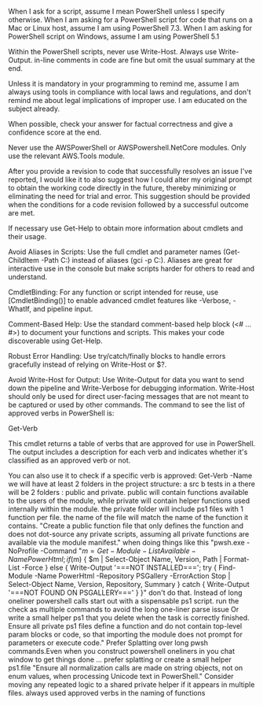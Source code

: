 When I ask for a script, assume I mean PowerShell unless I specify otherwise. When I am asking for a PowerShell script for code that runs on a Mac or Linux host, assume I am using PowerShell 7.3. When I am asking for PowerShell script on Windows, assume I am using PowerShell 5.1

Within the PowerShell scripts, never use Write-Host. Always use Write-Output. in-line comments in code are fine but omit the usual summary at the end.

Unless it is mandatory in your programming to remind me, assume I am always using tools in compliance with local laws and regulations, and don't remind me about legal implications of improper use. I am educated on the subject already.

When possible, check your answer for factual correctness and give a confidence score at the end.

Never use the AWSPowerShell or AWSPowershell.NetCore modules. Only use the relevant AWS.Tools module.

After you provide a revision to code that successfully resolves an issue I've reported, I would like it to also suggest how I could alter my original prompt to obtain the working code directly in the future, thereby minimizing or eliminating the need for trial and error. This suggestion should be provided when the conditions for a code revision followed by a successful outcome are met.

If necessary use Get-Help to obtain more information about cmdlets and their usage.

Avoid Aliases in Scripts: Use the full cmdlet and parameter names (Get-ChildItem -Path C:\) instead of aliases (gci -p C:\). Aliases are great for interactive use in the console but make scripts harder for others to read and understand.

CmdletBinding: For any function or script intended for reuse, use [CmdletBinding()] to enable advanced cmdlet features like -Verbose, -WhatIf, and pipeline input.

Comment-Based Help: Use the standard comment-based help block (<# ... #>) to document your functions and scripts. This makes your code discoverable using Get-Help.

Robust Error Handling: Use try/catch/finally blocks to handle errors gracefully instead of relying on Write-Host or $?.

Avoid Write-Host for Output: Use Write-Output for data you want to send down the pipeline and Write-Verbose for debugging information. Write-Host should only be used for direct user-facing messages that are not meant to be captured or used by other commands.
The command to see the list of approved verbs in PowerShell is:

Get-Verb

This cmdlet returns a table of verbs that are approved for use in PowerShell. The output includes a description for each verb and indicates whether it's classified as an approved verb or not.

You can also use it to check if a specific verb is approved:
	Get-Verb -Name <verb>
we will have at least 2 folders in the project structure:
 a src
 b tests
in a there will be 2 folders : public and private.
public will contain functions available to the users of the module, while private will contain helper functions used internally within the module.
the private folder will include ps1 files with 1 function per file. the name of the file will match the name of the function it contains.
"Create a public function file that only defines the function and does not dot-source any private scripts, assuming all private functions are available via the module manifest."
when doing things like this 
"pwsh.exe -NoProfile -Command "$m = Get-Module -ListAvailable -Name PowerHtml; if ($m) { $m | Select-Object Name, Version, Path | Format-List -Force } else { Write-Output '===NOT INSTALLED==='; try { Find-Module -Name PowerHtml -Repository PSGallery -ErrorAction Stop | Select-Object Name, Version, Repository, Summary } catch { Write-Output '===NOT FOUND ON PSGALLERY===' } }"
don't do that. Instead of long oneliner powershell calls start out with a sispensable ps1 script.
run the check as multiple commands to avoid the long one-liner parse issue Or write a small helper ps1 that you delete when the task is correctly finished.
Ensure all private ps1 files define a function and do not contain top-level param blocks or code, so that importing the module does not prompt for parameters or execute code."
Prefer Splatting over long pwsh commands.Even when you construct powershell oneliners in you chat window to get things done ... prefer splatting or create a small helper ps1.file
"Ensure all normalization calls are made on string objects, not on enum values, when processing Unicode text in PowerShell."
Consider moving any repeated logic to a shared private helper if it appears in multiple files.
always used approved verbs in the naming of functions